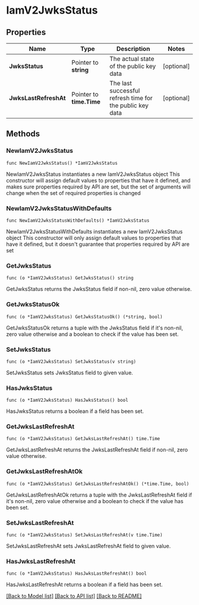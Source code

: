 # IamV2JwksStatus

## Properties

Name | Type | Description | Notes
------------ | ------------- | ------------- | -------------
**JwksStatus** | Pointer to **string** | The actual state of the public key data | [optional] 
**JwksLastRefreshAt** | Pointer to **time.Time** | The last successful refresh time for the public key data | [optional] 

## Methods

### NewIamV2JwksStatus

`func NewIamV2JwksStatus() *IamV2JwksStatus`

NewIamV2JwksStatus instantiates a new IamV2JwksStatus object
This constructor will assign default values to properties that have it defined,
and makes sure properties required by API are set, but the set of arguments
will change when the set of required properties is changed

### NewIamV2JwksStatusWithDefaults

`func NewIamV2JwksStatusWithDefaults() *IamV2JwksStatus`

NewIamV2JwksStatusWithDefaults instantiates a new IamV2JwksStatus object
This constructor will only assign default values to properties that have it defined,
but it doesn't guarantee that properties required by API are set

### GetJwksStatus

`func (o *IamV2JwksStatus) GetJwksStatus() string`

GetJwksStatus returns the JwksStatus field if non-nil, zero value otherwise.

### GetJwksStatusOk

`func (o *IamV2JwksStatus) GetJwksStatusOk() (*string, bool)`

GetJwksStatusOk returns a tuple with the JwksStatus field if it's non-nil, zero value otherwise
and a boolean to check if the value has been set.

### SetJwksStatus

`func (o *IamV2JwksStatus) SetJwksStatus(v string)`

SetJwksStatus sets JwksStatus field to given value.

### HasJwksStatus

`func (o *IamV2JwksStatus) HasJwksStatus() bool`

HasJwksStatus returns a boolean if a field has been set.

### GetJwksLastRefreshAt

`func (o *IamV2JwksStatus) GetJwksLastRefreshAt() time.Time`

GetJwksLastRefreshAt returns the JwksLastRefreshAt field if non-nil, zero value otherwise.

### GetJwksLastRefreshAtOk

`func (o *IamV2JwksStatus) GetJwksLastRefreshAtOk() (*time.Time, bool)`

GetJwksLastRefreshAtOk returns a tuple with the JwksLastRefreshAt field if it's non-nil, zero value otherwise
and a boolean to check if the value has been set.

### SetJwksLastRefreshAt

`func (o *IamV2JwksStatus) SetJwksLastRefreshAt(v time.Time)`

SetJwksLastRefreshAt sets JwksLastRefreshAt field to given value.

### HasJwksLastRefreshAt

`func (o *IamV2JwksStatus) HasJwksLastRefreshAt() bool`

HasJwksLastRefreshAt returns a boolean if a field has been set.


[[Back to Model list]](../README.md#documentation-for-models) [[Back to API list]](../README.md#documentation-for-api-endpoints) [[Back to README]](../README.md)


